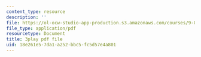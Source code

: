 ```yaml
---
content_type: resource
description: ''
file: https://ol-ocw-studio-app-production.s3.amazonaws.com/courses/9-00sc-introduction-to-psychology-fall-2011/18e261e57da1a252bbc5fc5d57e4a801_t73rjeOj0eY.pdf
file_type: application/pdf
resourcetype: Document
title: 3play pdf file
uid: 18e261e5-7da1-a252-bbc5-fc5d57e4a801
---
```


